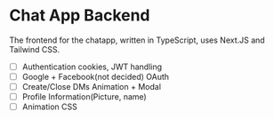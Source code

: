 # Chat App Backend

The frontend for the chatapp, written in TypeScript, uses Next.JS and Tailwind CSS.

- [ ] Authentication cookies, JWT handling
- [ ] Google + Facebook(not decided) OAuth
- [ ] Create/Close DMs Animation + Modal
- [ ] Profile Information(Picture, name)
- [ ] Animation CSS